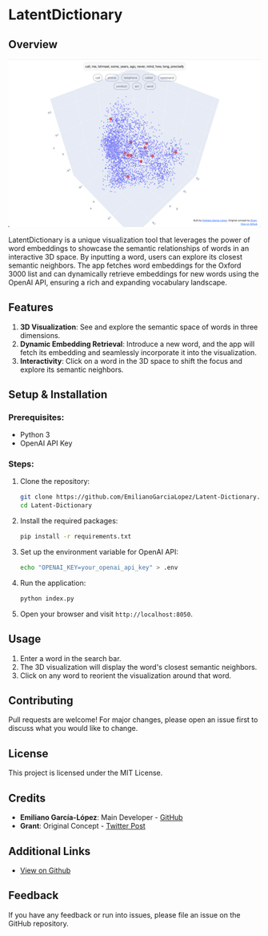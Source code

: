 # LatentDictionary

## Overview

![Image showing the app in action](./readme_image.png)


LatentDictionary is a unique visualization tool that leverages the power of word embeddings to showcase the semantic relationships of words in an interactive 3D space. By inputting a word, users can explore its closest semantic neighbors. The app fetches word embeddings for the Oxford 3000 list and can dynamically retrieve embeddings for new words using the OpenAI API, ensuring a rich and expanding vocabulary landscape.

## Features

1. **3D Visualization**: See and explore the semantic space of words in three dimensions.
2. **Dynamic Embedding Retrieval**: Introduce a new word, and the app will fetch its embedding and seamlessly incorporate it into the visualization.
3. **Interactivity**: Click on a word in the 3D space to shift the focus and explore its semantic neighbors.

## Setup & Installation

### Prerequisites:

- Python 3
- OpenAI API Key

### Steps:

1. Clone the repository:

   ```bash
   git clone https://github.com/EmilianoGarciaLopez/Latent-Dictionary.git
   cd Latent-Dictionary
   ```

2. Install the required packages:

   ```bash
   pip install -r requirements.txt
   ```

3. Set up the environment variable for OpenAI API:

   ```bash
   echo "OPENAI_KEY=your_openai_api_key" > .env
   ```

4. Run the application:

   ```bash
   python index.py
   ```

5. Open your browser and visit `http://localhost:8050`.

## Usage

1. Enter a word in the search bar.
2. The 3D visualization will display the word's closest semantic neighbors.
3. Click on any word to reorient the visualization around that word.

## Contributing

Pull requests are welcome! For major changes, please open an issue first to discuss what you would like to change.

## License

This project is licensed under the MIT License.

## Credits

- **Emiliano García-López**: Main Developer - [GitHub](https://github.com/EmilianoGarciaLopez)
- **Grant**: Original Concept - [Twitter Post](https://twitter.com/granawkins/status/1715231557974462648)

## Additional Links

- [View on Github](https://github.com/EmilianoGarciaLopez/Latent-Dictionary)

## Feedback

If you have any feedback or run into issues, please file an issue on the GitHub repository.
